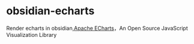 # obsidian-echarts
 Render echarts in obsidian,[Apache ECharts](https://echarts.apache.org/en/index.html)，An Open Source JavaScript Visualization Library
